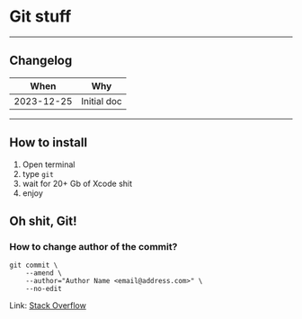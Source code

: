 # Git stuff

---

## Changelog

| When        | Why                                                           |
|-------------|---------------------------------------------------------------|
| 2023-12-25  | Initial doc

---

## How to install

1. Open terminal
2. type `git`
3. wait for 20+ Gb of Xcode shit
4. enjoy

## Oh shit, Git!

### How to change author of the commit?

```shell
git commit \
	--amend \
	--author="Author Name <email@address.com>" \
	--no-edit
```

Link: [Stack Overflow](https://stackoverflow.com/questions/3042437)

